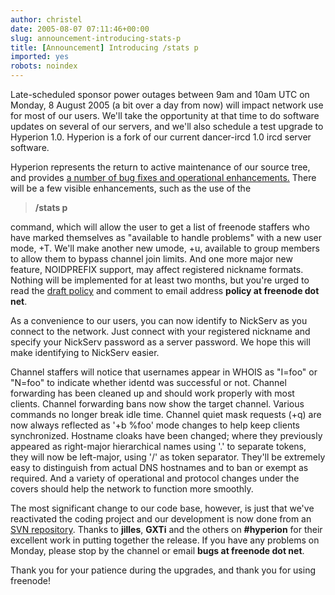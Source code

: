 ```yaml
---
author: christel
date: 2005-08-07 07:11:46+00:00
slug: announcement-introducing-stats-p
title: [Announcement] Introducing /stats p
imported: yes
robots: noindex
---
```

   Late-scheduled sponsor power outages between 9am and 10am UTC on Monday, 8   August 2005 (a bit over a day from now) will impact network use for most   of our users. We'll take the opportunity at that time to do software   updates on several of our servers, and we'll also schedule a test upgrade   to Hyperion 1.0.  Hyperion is a fork of our current dancer-ircd 1.0 ircd   server software.

Hyperion represents the return to active maintenance of our source tree,   and provides    [a number of bug   fixes and operational enhancements.](http://svn.freenode.net/hyperion/trunk/NEWS)    There will be a few visible enhancements, such as the use of the


> **/stats p**


command, which will allow the user to get a list of    freenode    staffers who have marked themselves as "available to handle problems" with   a new user mode, +T. We'll make another new umode, +u, available to group   members to allow them to bypass channel join limits. And one more major   new feature, NOIDPREFIX support, may affect registered nickname formats.   Nothing will be implemented for at least two months, but you're urged to   read the    [draft policy](http://freenode.net/policy_draft_1123442180.shtml#usernames)     and comment to email address **policy at freenode dot net**.

As a convenience to our users, you can now identify to NickServ as you   connect to the network. Just connect with your registered nickname and   specify your NickServ password as a server password. We hope this will   make identifying to NickServ easier.

Channel staffers will notice that usernames appear in WHOIS as "I=foo" or   "N=foo" to indicate whether identd was successful or not. Channel   forwarding has been cleaned up and should work properly with most clients.    Channel forwarding bans now show the target channel. Various commands no   longer break idle time. Channel quiet mask requests (+q) are now always   reflected as '+b %foo' mode changes to help keep clients synchronized.    Hostname cloaks have been changed; where they previously appeared as   right-major hierarchical names using '.' to separate tokens, they will now   be left-major, using '/' as token separator. They'll be extremely easy to   distinguish from actual DNS hostnames and to ban or exempt as required.   And a variety of operational and protocol changes under the covers should   help the network to function more smoothly.

The most significant change to our code base, however, is just that we've   reactivated the coding project and our development is now done from an      [SVN repository](http://svn.freenode.net/hyperion/trunk/).    Thanks to **jilles**, **GXTi** and the others on **#hyperion**   for their excellent work in putting together the release. If you have any   problems on Monday, please stop by the channel or email **bugs at   freenode dot net**.

Thank you for your patience during the upgrades, and thank you for using    freenode!
